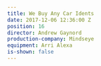 ```yaml
---
title: We Buy Any Car Idents
date: 2017-12-06 12:36:00 Z
position: 16
director: Andrew Gaynord
production-company: Mindseye
equipment: Arri Alexa
is-shown: false
---
```


